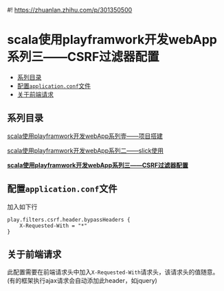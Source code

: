 #! https://zhuanlan.zhihu.com/p/301350500
# scala使用playframwork开发webApp系列三——CSRF过滤器配置

- [系列目录](#系列目录)
- [配置`application.conf`文件](#配置applicationconf文件)
- [关于前端请求](#关于前端请求)

## 系列目录
[scala使用playframwork开发webApp系列壹——项目搭建](https://zhuanlan.zhihu.com/p/265746455)

[scala使用playframwork开发webApp系列二——slick使用](https://zhuanlan.zhihu.com/p/286630566)

[**scala使用playframwork开发webApp系列三——CSRF过滤器配置**](https://zhuanlan.zhihu.com/p/301350500)

## 配置`application.conf`文件
加入如下行
```
play.filters.csrf.header.bypassHeaders {
    X-Requested-With = "*"
}
```

## 关于前端请求
此配置需要在前端请求头中加入`X-Requested-With`请求头，该请求头的值随意。(有的框架执行ajax请求会自动添加此header，如jquery)